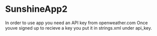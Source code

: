 # SunshineApp2
In order to use app you need an API key from openweather.com
Once youve signed up to recieve a key you put it in strings.xml under api_key.
